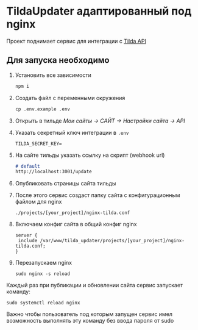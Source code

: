 # TildaUpdater адаптированный под nginx
Проект поднимает сервис для интеграции с [Tilda API](https://help-ru.tilda.cc/api)

## Для запуска необходимо
1. Установить все зависимости
   ```cmd
   npm i
   ```

2. Создать файл с переменными окружения
   ```cmd
   cp .env.example .env
   ```
3. Открыть в тильде *Мои сайты → САЙТ → Настройки сайта → API*

4. Указать секретный ключ интеграции в ```.env```
   ```
   TILDA_SECRET_KEY=
   ```

5. На сайте тильды указать ссылку на скрипт (webhook url)
   ```md
   # default
   http://localhost:3001/update
   ```

6. Опубликовать страницы сайта тильды

7. После этого сервис создаст папку сайта c конфигурационным файлом для nginx
   ```
   ./projects/[your_project]/nginx-tilda.conf
   ```

8. Включаем конфиг сайта в общий конфиг nginx
   ```
   server {
    include /var/www/tilda_updater/projects/[your_project]/nginx-tilda.conf;
   }
   ```
9. Перезапускаем nginx
   ```
   sudo nginx -s reload
   ```

Каждый раз при публикации и обновлении сайта сервис запускает команду:
```
sudo systemctl reload nginx
```
Важно чтобы пользователь под которым запущен сервис имел возможность выполнять эту команду без ввода пароля от sudo